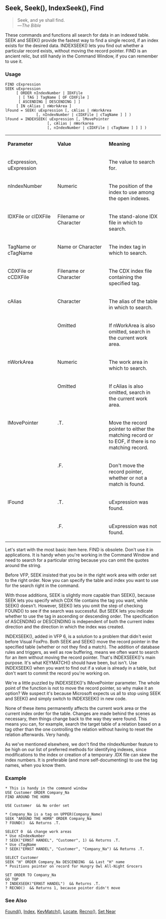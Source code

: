 ## Seek, Seek(), IndexSeek(), Find

>Seek, and ye shall find.<br>
 &mdash;*The Bible*

These commands and functions all search for data in an indexed table. SEEK and SEEK() provide the fastest way to find a single record, if an index exists for the desired data. INDEXSEEK() lets you find out whether a particular record exists, without moving the record pointer. FIND is an ancient relic, but still handy in the Command Window, if you can remember to use it.

### Usage

```foxpro
FIND cExpression
SEEK uExpression
     [ ORDER nIndexNumber | IDXFile
      | [ TAG ] TagName [ OF CDXFile ]
      [ ASCENDING | DESCENDING ] ]
     [ IN cAlias | nWorkArea ]
lFound = SEEK( uExpression [, cAlias | nWorkArea
              [, nIndexNumber | cIDXFile | cTagName ] ] )
lFound = INDEXSEEK( uExpression [, lMovePointer
                   [, cAlias | nWorkarea
                   [, nIndexNumber | cIDXFile | cTagName ] ] ] )
```
<table>
<tr>
  <td width="32%" valign="top">
  <p><b>Parameter</b></p>
  </td>
  <td width=23% valign=top>
  <p><b>Value</b></p>
  </td>
  <td width=45% valign=top>
  <p><b>Meaning</b></p>
  </td>
 </tr>
<tr>
  <td width="32%" valign="top">
  <p>cExpression, uExpression</p>
  </td>
  <td width=23% valign=top>
  &nbsp;</td>
  <td width=45% valign=top>
  <p>The value to search for.</p>
  </td>
 </tr>
<tr>
  <td width="32%" valign="top">
  <p>nIndexNumber</p>
  </td>
  <td width=23% valign=top>
  <p>Numeric</p>
  </td>
  <td width=45% valign=top>
  <p>The position of the index to use among the open indexes.</p>
  </td>
 </tr>
<tr>
  <td width="32%" valign="top">
  <p>IDXFile or cIDXFile</p>
  </td>
  <td width=23% valign=top>
  <p>Filename or Character</p>
  </td>
  <td width=45% valign=top>
  <p>The stand-alone IDX file in which to search.</p>
  </td>
 </tr>
<tr>
  <td width="32%" valign="top">
  <p>TagName or cTagName</p>
  </td>
  <td width=23% valign=top>
  <p>Name or Character</p>
  </td>
  <td width=45% valign=top>
  <p>The index tag in which to search.</p>
  </td>
 </tr>
<tr>
  <td width="32%" valign="top">
  <p>CDXFile or cCDXFile</p>
  </td>
  <td width=23% valign=top>
  <p>Filename or Character</p>
  </td>
  <td width=45% valign=top>
  <p>The CDX index file containing the specified tag.</p>
  </td>
 </tr>
<tr>
  <td width=32% rowspan=2 valign=top>
  <p>cAlias</p>
  </td>
  <td width=23% valign=top>
  <p>Character</p>
  </td>
  <td width=45% valign=top>
  <p>The alias of the table in which to search.</p>
  </td>
 </tr>
<tr>
  <td width=33% valign=top>
  <p>Omitted</p>
  </td>
  <td width=67% valign=top>
  <p>If nWorkArea is also omitted, search in the current work area.</p>
  </td>
 </tr>
<tr>
  <td width=32% rowspan=2 valign=top>
  <p>nWorkArea</p>
  </td>
  <td width=23% valign=top>
  <p>Numeric</p>
  </td>
  <td width=45% valign=top>
  <p>The work area in which to search.</p>
  </td>
 </tr>
<tr>
  <td width=33% valign=top>
  <p>Omitted</p>
  </td>
  <td width=67% valign=top>
  <p>If cAlias is also omitted, search in the current work area.</p>
  </td>
 </tr>
<tr>
  <td width=32% rowspan=2 valign=top>
  <p>lMovePointer</p>
  </td>
  <td width=23% valign=top>
  <p>.T.</p>
  </td>
  <td width=45% valign=top>
  <p>Move the record pointer to either the matching record or to EOF, if there is no matching record.</p>
  </td>
 </tr>
<tr>
  <td width=33% valign=top>
  <p>.F.</p>
  </td>
  <td width=67% valign=top>
  <p>Don't move the record pointer, whether or not a match is found. </p>
  </td>
 </tr>
<tr>
  <td width=32% rowspan=2 valign=top>
  <p>lFound</p>
  </td>
  <td width=23% valign=top>
  <p>.T.</p>
  </td>
  <td width=45% valign=top>
  <p>uExpression was found.</p>
  </td>
 </tr>
<tr>
  <td width=33% valign=top>
  <p>.F.</p>
  </td>
  <td width=67% valign=top>
  <p>uExpression was not found.</p>
  </td>
 </tr>
</table>

Let's start with the most basic item here. FIND is obsolete. Don't use it in applications. It is handy when you're working in the Command Window and need to search for a particular string because you can omit the quotes around the string.

Before VFP, SEEK insisted that you be in the right work area with order set to the right order. Now you can specify the table and index you want to use for the search right in the command. 

With those additions, SEEK is slightly more capable than SEEK(), because SEEK lets you specify which CDX file contains the tag you want, while SEEK() doesn't. However, SEEK() lets you omit the step of checking FOUND() to see if the search was successful. But SEEK lets you indicate whether to use the tag in ascending or descending order. The specification of ASCENDING or DESCENDING is independent of both the current index direction and the direction in which the index was created.

INDEXSEEK(), added in VFP 6, is a solution to a problem that didn't exist before Visual FoxPro. Both SEEK and SEEK() move the record pointer in the specified table (whether or not they find a match). The addition of database rules and triggers, as well as row buffering, means we often want to search for an item without moving the record pointer. That's INDEXSEEK()'s main purpose. It's what KEYMATCH() should have been, but isn't. Use INDEXSEEK() when you want to find out if a value is already in a table, but don't want to commit the record you're working on. 

We're a little puzzled by INDEXSEEK()'s lMovePointer parameter. The whole point of the function is not to move the record pointer, so why make it an option? We suspect it's because Microsoft expects us all to stop using SEEK and SEEK() and simply switch to INDEXSEEK() in new code.

None of these items permanently affects the current work area or the current index order for the table. Changes are made behind the scenes as necessary, then things change back to the way they were found. This means you can, for example, search the target table of a relation based on a tag other than the one controlling the relation without having to reset the relation afterwards. Very handy.

As we've mentioned elsewhere, we don't find the nIndexNumber feature to be high on our list of preferred methods for identifying indexes, since modifications to the index or creation of a temporary .IDX file can skew the index numbers. It is preferable (and more self-documenting) to use the tag names, when you know them.

### Example

```foxpro
* This is handy in the command window
USE Customer ORDER Company_Na
FIND AROUND THE HORN

USE Customer  && No order set

* Company_Na is a tag on UPPER(Company_Name)
SEEK "AROUND THE HORN" ORDER Company_Na
? FOUND()  && Returns .T.

SELECT 0  && change work areas
* Use nIndexNumber
? SEEK("ERNST HANDEL", "Customer", 1) && Returns .T.
* Use cTagName
? SEEK("ERNST HANDEL", "Customer", "Company_Na") && Returns .T.

SELECT Customer
SEEK "H" ORDER Company_Na DESCENDING  && Last "H" name
* Positions pointer on record for Hungry Owl All-Night Grocers

SET ORDER TO Company_Na
GO TOP
? INDEXSEEK("ERNST HANDEL")  && Returns .T.
? RECNO()  && Returns 1, because pointer didn't move
```
### See Also

[Found()](s4g423.md), [Index](s4g074.md), [KeyMatch()](s4g269.md), [Locate](s4g042.md), [Recno()](s4g085.md), [Set Near](s4g268.md)